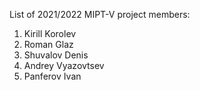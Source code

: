 List of 2021/2022 MIPT-V project members:
1. Kirill Korolev
2. Roman Glaz
3. Shuvalov Denis
4. Andrey Vyazovtsev
5. Panferov Ivan